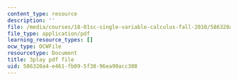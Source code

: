 ```yaml
---
content_type: resource
description: ''
file: /media/courses/18-01sc-single-variable-calculus-fall-2010/586320a4e461fb095f3896ea90acc308_KhwQKE_tld0.pdf
file_type: application/pdf
learning_resource_types: []
ocw_type: OCWFile
resourcetype: Document
title: 3play pdf file
uid: 586320a4-e461-fb09-5f38-96ea90acc308
---
```

